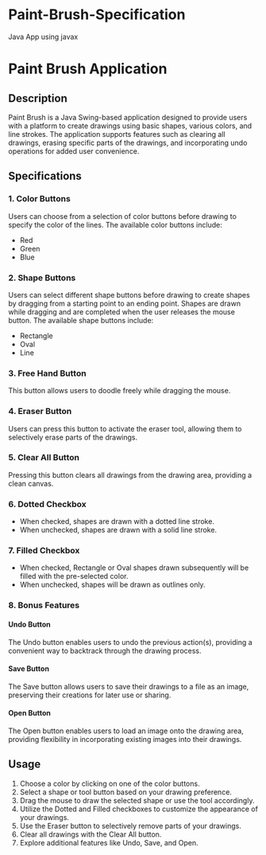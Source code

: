 # Paint-Brush-Specification
Java App using javax

# Paint Brush Application

## Description

Paint Brush is a Java Swing-based application designed to provide users with a platform to create drawings using basic shapes, various colors, and line strokes. The application supports features such as clearing all drawings, erasing specific parts of the drawings, and incorporating undo operations for added user convenience.

## Specifications

### 1. Color Buttons
Users can choose from a selection of color buttons before drawing to specify the color of the lines. The available color buttons include:
- Red
- Green
- Blue

### 2. Shape Buttons
Users can select different shape buttons before drawing to create shapes by dragging from a starting point to an ending point. Shapes are drawn while dragging and are completed when the user releases the mouse button. The available shape buttons include:
- Rectangle
- Oval
- Line

### 3. Free Hand Button
This button allows users to doodle freely while dragging the mouse.

### 4. Eraser Button
Users can press this button to activate the eraser tool, allowing them to selectively erase parts of the drawings.

### 5. Clear All Button
Pressing this button clears all drawings from the drawing area, providing a clean canvas.

### 6. Dotted Checkbox
- When checked, shapes are drawn with a dotted line stroke.
- When unchecked, shapes are drawn with a solid line stroke.

### 7. Filled Checkbox
- When checked, Rectangle or Oval shapes drawn subsequently will be filled with the pre-selected color.
- When unchecked, shapes will be drawn as outlines only.

### 8. Bonus Features

#### Undo Button
The Undo button enables users to undo the previous action(s), providing a convenient way to backtrack through the drawing process.

#### Save Button
The Save button allows users to save their drawings to a file as an image, preserving their creations for later use or sharing.

#### Open Button
The Open button enables users to load an image onto the drawing area, providing flexibility in incorporating existing images into their drawings.

## Usage

1. Choose a color by clicking on one of the color buttons.
2. Select a shape or tool button based on your drawing preference.
3. Drag the mouse to draw the selected shape or use the tool accordingly.
4. Utilize the Dotted and Filled checkboxes to customize the appearance of your drawings.
5. Use the Eraser button to selectively remove parts of your drawings.
6. Clear all drawings with the Clear All button.
7. Explore additional features like Undo, Save, and Open.

